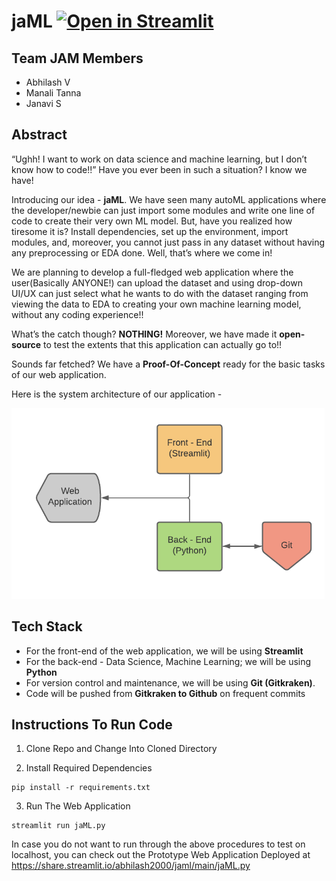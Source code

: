# jaML [![Open in Streamlit](https://static.streamlit.io/badges/streamlit_badge_black_white.svg)](https://share.streamlit.io/abhilash2000/jaml/main/jaML.py)

## Team JAM Members

- Abhilash V
- Manali Tanna
- Janavi S

## Abstract

“Ughh! I want to work on data science and machine learning, but I don’t know how to code!!” Have you ever been in such a situation? I know we have! 

Introducing our idea - **jaML**. We have seen many autoML applications where the developer/newbie can just import some modules and write one line of code to create their very own ML model. But, have you realized how tiresome it is? Install dependencies, set up the environment, import modules, and, moreover, you cannot just pass in any dataset without having any preprocessing or EDA done. Well, that’s where we come in!

We are planning to develop a full-fledged web application where the user(Basically ANYONE!) can upload the dataset and using drop-down UI/UX can just select what he wants to do with the dataset ranging from viewing the data to EDA to creating your own machine learning model, without any coding experience!! 


What’s the catch though? **NOTHING!** Moreover, we have made it **open-source** to test the extents that this application can actually go to!!

Sounds far fetched? We have a **Proof-Of-Concept** ready for the basic tasks of our web application.

Here is the system architecture of our application -

![System Architecture jaML](https://github.com/Abhilash2000/jaML/blob/main/Sys_Arc.png?raw=true)

## Tech Stack

- For the front-end of the web application, we will be using **Streamlit**
- For the back-end - Data Science, Machine Learning; we will be using **Python**
- For version control and maintenance, we will be using **Git (Gitkraken)**. 
- Code will be pushed from **Gitkraken to Github** on frequent commits

## Instructions To Run Code

1. Clone Repo and Change Into Cloned Directory

2. Install Required Dependencies

```
pip install -r requirements.txt
```

3. Run The Web Application

```
streamlit run jaML.py
```

In case you do not want to run through the above procedures to test on localhost, you can check out the Prototype Web Application Deployed at https://share.streamlit.io/abhilash2000/jaml/main/jaML.py